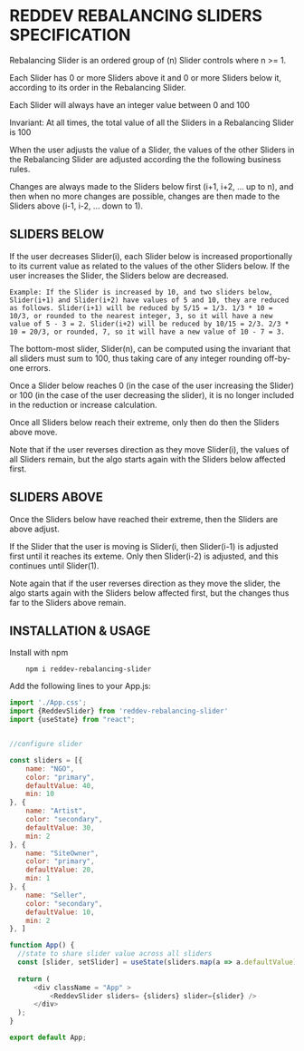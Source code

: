 # REDDEV REBALANCING SLIDERS SPECIFICATION

Rebalancing Slider is an ordered group of (n) Slider controls where n >= 1.

Each Slider has 0 or more Sliders above it and 0 or more Sliders below it, according to its order in the Rebalancing Slider.

Each Slider will always have an integer value between 0 and 100

Invariant: At all times, the total value of all the Sliders in a Rebalancing Slider is 100

When the user adjusts the value of a Slider, the values of the other Sliders in the Rebalancing Slider are adjusted according the the following business rules.

Changes are always made to the Sliders below first (i+1, i+2, ... up to n), and then when no more changes are possible, changes are then made to the Sliders above (i-1, i-2, ... down to 1).

## SLIDERS BELOW

If the user decreases Slider(i), each Slider below is increased proportionally to its current value as related to the values of the other Sliders below. If the user increases the Slider, the Sliders below are decreased.

    Example: If the Slider is increased by 10, and two sliders below, Slider(i+1) and Slider(i+2) have values of 5 and 10, they are reduced as follows. Slider(i+1) will be reduced by 5/15 = 1/3. 1/3 * 10 = 10/3, or rounded to the nearest integer, 3, so it will have a new value of 5 - 3 = 2. Slider(i+2) will be reduced by 10/15 = 2/3. 2/3 * 10 = 20/3, or rounded, 7, so it will have a new value of 10 - 7 = 3.

The bottom-most slider, Slider(n), can be computed using the invariant that all sliders must sum to 100, thus taking care of any integer rounding off-by-one errors.

Once a Slider below reaches 0 (in the case of the user increasing the Slider) or 100 (in the case of the user decreasing the slider), it is no longer included in the reduction or increase calculation.

Once all Sliders below reach their extreme, only then do then the Sliders above move.

Note that if the user reverses direction as they move Slider(i), the values of all Sliders remain, but the algo starts again with the Sliders below affected first.

## SLIDERS ABOVE

Once the Sliders below have reached their extreme, then the Sliders are above adjust.

If the Slider that the user is moving is Slider(i, then Slider(i-1) is adjusted first until it reaches its exteme. Only then Slider(i-2) is adjusted, and this continues until Slider(1).

Note again that if the user reverses direction as they move the slider, the algo starts again with the Sliders below affected first, but the changes thus far to the Sliders above remain.

## INSTALLATION & USAGE

Install with npm

        npm i reddev-rebalancing-slider

Add the following lines to your App.js:

```javascript
import './App.css';
import {ReddevSlider} from 'reddev-rebalancing-slider'
import {useState} from "react";


//configure slider

const sliders = [{
    name: "NGO",
    color: "primary",
    defaultValue: 40,
    min: 10
}, {
    name: "Artist",
    color: "secondary",
    defaultValue: 30,
    min: 2
}, {
    name: "SiteOwner",
    color: "primary",
    defaultValue: 20,
    min: 1
}, {
    name: "Seller",
    color: "secondary",
    defaultValue: 10,
    min: 2
}, ]

function App() {
  //state to share slider value across all sliders
  const [slider, setSlider] = useState(sliders.map(a => a.defaultValue));
    
  return ( 
      <div className = "App" >
          <ReddevSlider sliders= {sliders} slider={slider} />                      
      </div>
  );
}

export default App;
```
